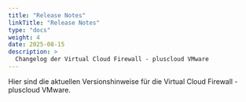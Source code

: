 ```yaml
---
title: "Release Notes"
linkTitle: "Release Notes"
type: "docs"
weight: 4
date: 2025-08-15
description: >
  Changelog der Virtual Cloud Firewall - pluscloud VMware
---
```


Hier sind die aktuellen Versionshinweise für die Virtual Cloud Firewall - pluscloud VMware.
